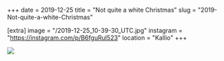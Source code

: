 +++
date = 2019-12-25
title = "Not quite a white Christmas"
slug = "2019-Not-quite-a-white-Christmas"

[extra]
image = "/2019-12-25_10-39-30_UTC.jpg"
instagram = "https://instagram.com/p/B6fguRul523"
location = "Kallio"
+++

<img src="/2019-12-25_10-39-30_UTC.jpg" />
